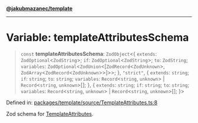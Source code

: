 [**@jakubmazanec/template**](../README.md)

---

# Variable: templateAttributesSchema

> `const` **templateAttributesSchema**: `ZodObject`\<\{ `extends`: `ZodOptional`\<`ZodString`\>;
> `if`: `ZodOptional`\<`ZodString`\>; `to`: `ZodString`; `variables`:
> `ZodOptional`\<`ZodUnion`\<\[`ZodRecord`\<`ZodUnknown`\>,
> `ZodArray`\<`ZodRecord`\<`ZodUnknown`\>\>\]\>\>; \}, `"strict"`, \{ `extends`: `string`; `if`:
> `string`; `to`: `string`; `variables`: `Record`\<`string`, `unknown`\> \| `Record`\<`string`,
> `unknown`\>[]; \}, \{ `extends`: `string`; `if`: `string`; `to`: `string`; `variables`:
> `Record`\<`string`, `unknown`\> \| `Record`\<`string`, `unknown`\>[]; \}\>

Defined in:
[packages/template/source/TemplateAttributes.ts:8](https://github.com/jakubmazanec/tools/blob/f779e75b9ef98389e12e52575295bd1ef364daca/packages/template/source/TemplateAttributes.ts#L8)

Zod schema for [TemplateAttributes](../type-aliases/TemplateAttributes.md).
